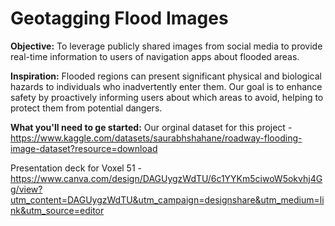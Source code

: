 # Geotagging Flood Images 

**Objective:** To leverage publicly shared images from social media to provide real-time information to users of navigation apps about flooded areas.

**Inspiration:** Flooded regions can present significant physical and biological hazards to individuals who inadvertently enter them. Our goal is to enhance safety by proactively informing users about which areas to avoid, helping to protect them from potential dangers.


**What you'll need to ge started:**
Our orginal dataset for this project - https://www.kaggle.com/datasets/saurabhshahane/roadway-flooding-image-dataset?resource=download

Presentation deck for Voxel 51 - https://www.canva.com/design/DAGUygzWdTU/6c1YYKm5ciwoW5okvhj4Gg/view?utm_content=DAGUygzWdTU&utm_campaign=designshare&utm_medium=link&utm_source=editor
